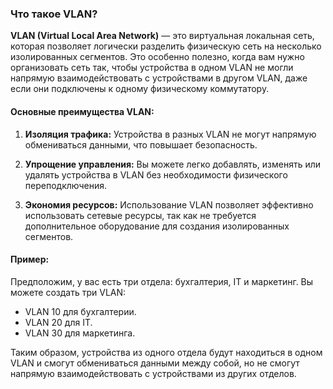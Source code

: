 ### Что такое VLAN?

**VLAN (Virtual Local Area Network)** — это виртуальная локальная сеть, которая позволяет логически разделить физическую сеть на несколько изолированных сегментов. Это особенно полезно, когда вам нужно организовать сеть так, чтобы устройства в одном VLAN не могли напрямую взаимодействовать с устройствами в другом VLAN, даже если они подключены к одному физическому коммутатору.

#### Основные преимущества VLAN:

1. **Изоляция трафика:** Устройства в разных VLAN не могут напрямую обмениваться данными, что повышает безопасность.

2. **Упрощение управления:** Вы можете легко добавлять, изменять или удалять устройства в VLAN без необходимости физического переподключения.

3. **Экономия ресурсов:** Использование VLAN позволяет эффективно использовать сетевые ресурсы, так как не требуется дополнительное оборудование для создания изолированных сегментов.
#### Пример:

Предположим, у вас есть три отдела: бухгалтерия, IT и маркетинг. Вы можете создать три VLAN:

- VLAN 10 для бухгалтерии.
- VLAN 20 для IT.
- VLAN 30 для маркетинга.


Таким образом, устройства из одного отдела будут находиться в одном VLAN и смогут обмениваться данными между собой, но не смогут напрямую взаимодействовать с устройствами из других отделов.
